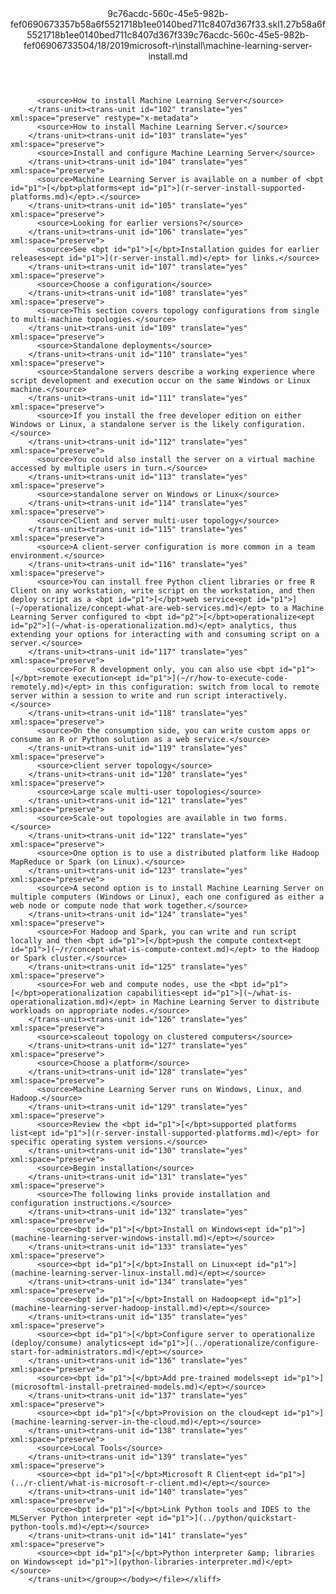 <?xml version="1.0"?><xliff version="1.2" xmlns="urn:oasis:names:tc:xliff:document:1.2" xmlns:xsi="http://www.w3.org/2001/XMLSchema-instance" xsi:schemaLocation="urn:oasis:names:tc:xliff:document:1.2 xliff-core-1.2-transitional.xsd"><file datatype="xml" original="machine-learning-server-install.md" source-language="en-US" target-language="en-US"><header><tool tool-id="mdxliff" tool-name="mdxliff" tool-version="1.0-d1654b2" tool-company="Microsoft" /><xliffext:skl_file_name xmlns:xliffext="urn:microsoft:content:schema:xliffextensions">9c76acdc-560c-45e5-982b-fef0690673357b58a6f5521718b1ee0140bed711c8407d367f33.skl</xliffext:skl_file_name><xliffext:version xmlns:xliffext="urn:microsoft:content:schema:xliffextensions">1.2</xliffext:version><xliffext:ms.openlocfilehash xmlns:xliffext="urn:microsoft:content:schema:xliffextensions">7b58a6f5521718b1ee0140bed711c8407d367f33</xliffext:ms.openlocfilehash><xliffext:ms.sourcegitcommit xmlns:xliffext="urn:microsoft:content:schema:xliffextensions">9c76acdc-560c-45e5-982b-fef069067335</xliffext:ms.sourcegitcommit><xliffext:ms.lasthandoff xmlns:xliffext="urn:microsoft:content:schema:xliffextensions">04/18/2019</xliffext:ms.lasthandoff><xliffext:ms.openlocfilepath xmlns:xliffext="urn:microsoft:content:schema:xliffextensions">microsoft-r\install\machine-learning-server-install.md</xliffext:ms.openlocfilepath></header><body><group id="content" extype="content"><trans-unit id="101" translate="yes" xml:space="preserve" restype="x-metadata">
          <source>How to install Machine Learning Server</source>
        </trans-unit><trans-unit id="102" translate="yes" xml:space="preserve" restype="x-metadata">
          <source>How to install Machine Learning Server.</source>
        </trans-unit><trans-unit id="103" translate="yes" xml:space="preserve">
          <source>Install and configure Machine Learning Server</source>
        </trans-unit><trans-unit id="104" translate="yes" xml:space="preserve">
          <source>Machine Learning Server is available on a number of <bpt id="p1">[</bpt>platforms<ept id="p1">](r-server-install-supported-platforms.md)</ept>.</source>
        </trans-unit><trans-unit id="105" translate="yes" xml:space="preserve">
          <source>Looking for earlier versions?</source>
        </trans-unit><trans-unit id="106" translate="yes" xml:space="preserve">
          <source>See <bpt id="p1">[</bpt>Installation guides for earlier releases<ept id="p1">](r-server-install.md)</ept> for links.</source>
        </trans-unit><trans-unit id="107" translate="yes" xml:space="preserve">
          <source>Choose a configuration</source>
        </trans-unit><trans-unit id="108" translate="yes" xml:space="preserve">
          <source>This section covers topology configurations from single to multi-machine topologies.</source>
        </trans-unit><trans-unit id="109" translate="yes" xml:space="preserve">
          <source>Standalone deployments</source>
        </trans-unit><trans-unit id="110" translate="yes" xml:space="preserve">
          <source>Standalone servers describe a working experience where script development and execution occur on the same Windows or Linux machine.</source>
        </trans-unit><trans-unit id="111" translate="yes" xml:space="preserve">
          <source>If you install the free developer edition on either Windows or Linux, a standalone server is the likely configuration.</source>
        </trans-unit><trans-unit id="112" translate="yes" xml:space="preserve">
          <source>You could also install the server on a virtual machine accessed by multiple users in turn.</source>
        </trans-unit><trans-unit id="113" translate="yes" xml:space="preserve">
          <source>standalone server on Windows or Linux</source>
        </trans-unit><trans-unit id="114" translate="yes" xml:space="preserve">
          <source>Client and server multi-user topology</source>
        </trans-unit><trans-unit id="115" translate="yes" xml:space="preserve">
          <source>A client-server configuration is more common in a team environment.</source>
        </trans-unit><trans-unit id="116" translate="yes" xml:space="preserve">
          <source>You can install free Python client libraries or free R Client on any workstation, write script on the workstation, and then deploy script as a <bpt id="p1">[</bpt>web service<ept id="p1">](~/operationalize/concept-what-are-web-services.md)</ept> to a Machine Learning Server configured to <bpt id="p2">[</bpt>operationalize<ept id="p2">](~/what-is-operationalization.md)</ept> analytics, thus extending your options for interacting with and consuming script on a server.</source>
        </trans-unit><trans-unit id="117" translate="yes" xml:space="preserve">
          <source>For R development only, you can also use <bpt id="p1">[</bpt>remote execution<ept id="p1">](~/r/how-to-execute-code-remotely.md)</ept> in this configuration: switch from local to remote server within a session to write and run script interactively.</source>
        </trans-unit><trans-unit id="118" translate="yes" xml:space="preserve">
          <source>On the consumption side, you can write custom apps or consume an R or Python solution as a web service.</source>
        </trans-unit><trans-unit id="119" translate="yes" xml:space="preserve">
          <source>client server topology</source>
        </trans-unit><trans-unit id="120" translate="yes" xml:space="preserve">
          <source>Large scale multi-user topologies</source>
        </trans-unit><trans-unit id="121" translate="yes" xml:space="preserve">
          <source>Scale-out topologies are available in two forms.</source>
        </trans-unit><trans-unit id="122" translate="yes" xml:space="preserve">
          <source>One option is to use a distributed platform like Hadoop MapReduce or Spark (on Linux).</source>
        </trans-unit><trans-unit id="123" translate="yes" xml:space="preserve">
          <source>A second option is to install Machine Learning Server on multiple computers (Windows or Linux), each one configured as either a web node or compute node that work together.</source>
        </trans-unit><trans-unit id="124" translate="yes" xml:space="preserve">
          <source>For Hadoop and Spark, you can write and run script locally and then <bpt id="p1">[</bpt>push the compute context<ept id="p1">](~/r/concept-what-is-compute-context.md)</ept> to the Hadoop or Spark cluster.</source>
        </trans-unit><trans-unit id="125" translate="yes" xml:space="preserve">
          <source>For web and compute nodes, use the <bpt id="p1">[</bpt>operationalization capabilities<ept id="p1">](~/what-is-operationalization.md)</ept> in Machine Learning Server to distribute workloads on appropriate nodes.</source>
        </trans-unit><trans-unit id="126" translate="yes" xml:space="preserve">
          <source>scaleout topology on clustered computers</source>
        </trans-unit><trans-unit id="127" translate="yes" xml:space="preserve">
          <source>Choose a platform</source>
        </trans-unit><trans-unit id="128" translate="yes" xml:space="preserve">
          <source>Machine Learning Server runs on Windows, Linux, and Hadoop.</source>
        </trans-unit><trans-unit id="129" translate="yes" xml:space="preserve">
          <source>Review the <bpt id="p1">[</bpt>supported platforms list<ept id="p1">](r-server-install-supported-platforms.md)</ept> for specific operating system versions.</source>
        </trans-unit><trans-unit id="130" translate="yes" xml:space="preserve">
          <source>Begin installation</source>
        </trans-unit><trans-unit id="131" translate="yes" xml:space="preserve">
          <source>The following links provide installation and configuration instructions.</source>
        </trans-unit><trans-unit id="132" translate="yes" xml:space="preserve">
          <source><bpt id="p1">[</bpt>Install on Windows<ept id="p1">](machine-learning-server-windows-install.md)</ept></source>
        </trans-unit><trans-unit id="133" translate="yes" xml:space="preserve">
          <source><bpt id="p1">[</bpt>Install on Linux<ept id="p1">](machine-learning-server-linux-install.md)</ept></source>
        </trans-unit><trans-unit id="134" translate="yes" xml:space="preserve">
          <source><bpt id="p1">[</bpt>Install on Hadoop<ept id="p1">](machine-learning-server-hadoop-install.md)</ept></source>
        </trans-unit><trans-unit id="135" translate="yes" xml:space="preserve">
          <source><bpt id="p1">[</bpt>Configure server to operationalize (deploy/consume) analytics<ept id="p1">](../operationalize/configure-start-for-administrators.md)</ept></source>
        </trans-unit><trans-unit id="136" translate="yes" xml:space="preserve">
          <source><bpt id="p1">[</bpt>Add pre-trained models<ept id="p1">](microsoftml-install-pretrained-models.md)</ept></source>
        </trans-unit><trans-unit id="137" translate="yes" xml:space="preserve">
          <source><bpt id="p1">[</bpt>Provision on the cloud<ept id="p1">](machine-learning-server-in-the-cloud.md)</ept></source>
        </trans-unit><trans-unit id="138" translate="yes" xml:space="preserve">
          <source>Local Tools</source>
        </trans-unit><trans-unit id="139" translate="yes" xml:space="preserve">
          <source><bpt id="p1">[</bpt>Microsoft R Client<ept id="p1">](../r-client/what-is-microsoft-r-client.md)</ept></source>
        </trans-unit><trans-unit id="140" translate="yes" xml:space="preserve">
          <source><bpt id="p1">[</bpt>Link Python tools and IDES to the MLServer Python interpreter <ept id="p1">](../python/quickstart-python-tools.md)</ept></source>
        </trans-unit><trans-unit id="141" translate="yes" xml:space="preserve">
          <source><bpt id="p1">[</bpt>Python interpreter &amp; libraries on Windows<ept id="p1">](python-libraries-interpreter.md)</ept></source>
        </trans-unit></group></body></file></xliff>